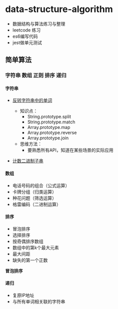 # data-structure-algorithm

- 数据结构与算法练习与整理
- leetcode 练习
- es6编写代码
- jest做单元测试

## 简单算法

### 字符串 数组 正则 排序 递归

#### 字符串
+ [反转字符串中的单词](https://leetcode-cn.com/problems/reverse-words-in-a-string-iii/)
  + 知识点：
    - String.prototype.split
    - String.prototype.match
    - Array.prototype.map
    - Array.prototype.reverse
    - Array.prototype.join
  + 思维方法：
    - 要熟悉所有API，知道在某些场景的实际应用


+ [计数二进制子串](https://leetcode-cn.com/problems/count-binary-substrings/)

#### 数组
+ 电话号码的组合（公式运算）
+ 卡牌分组（归类运算）
+ 种花问题（筛选运算）
+ 格雷编码（二进制运算）

#### 排序
+ 冒泡排序
+ 选择排序
+ 按奇偶排序数组
+ 数组中的第k个最大元素
+ 最大间距
+ 缺失的第一个正数

**冒泡排序**

#### 递归
+ 复原IP地址
+ 与所有单词相关联的字符串

